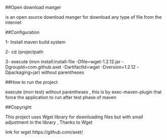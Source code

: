 ##Open download manger
 <p>is an open source download manger for download any type of file from the internet</p>

##Configuration
  <p>1- Install maven build system </p>
  <p>2- cd /projectpath<p>
  <p>3- execute (mvn install:install-file -Dfile=wget-1.2.12.jar -DgroupId=com.github.axet -DartifactId=wget -Dversion=1.2.12 -Dpackaging=jar) without parentheses</p>
  
##How to run the project
 <p>execute (mvn test) without parentheses , this is by exec-maven-plugin that force the application to run after test phase of maven </p>
 
##Copyright
 <p> This project uses Wget library for downloading files but with small adjustment in the library , Thanks to Wget </p> 
 <p>link for wget https://github.com/axet/<p>
  
  
